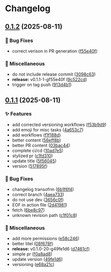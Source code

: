 # Changelog

## [0.1.2](https://github.com/francinv/devops/compare/v0.1.1...v0.1.2) (2025-08-11)


### 🐛 Bug Fixes

* correct verison in PR generation ([f55e40f](https://github.com/francinv/devops/commit/f55e40f1325802708b6cf6d18695fdbd833c2b9c))


### 🔧 Miscellaneous

* do not include release commit ([3098c63](https://github.com/francinv/devops/commit/3098c63957e47245ece59431ae341c3106d65d62))
* **release:** v0.1.1-1-gf55e40f ([9c522cd](https://github.com/francinv/devops/commit/9c522cda2619a64fb023ff1e615f85a52d364e3d))
* trigger on tag push ([913d4b1](https://github.com/francinv/devops/commit/913d4b1cfc78c26308483b43c9ed460fb43d5a0b))

## [0.1.1](https://github.com/francinv/devops/compare/v0.1.0...v0.1.1) (2025-08-11)


### ✨ Features

* add corrected versioning workflows ([f53b9d9](https://github.com/francinv/devops/commit/f53b9d9c03298a825fd1a53808c5ef44f5c6d32c))
* add emoji for misc tasks ([4a653c7](https://github.com/francinv/devops/commit/4a653c7a4ed41274ec6ba5cb4b55e2d1f3c8bfde))
* add workflows ([f1f188d](https://github.com/francinv/devops/commit/f1f188db7c99249461efbe2fe3b59883dd0566e8))
* better content ([56eff8b](https://github.com/francinv/devops/commit/56eff8bf3eb621b95a4bd7a08b126b37dafa2ece))
* better PR content ([03bac44](https://github.com/francinv/devops/commit/03bac44d7ed3623be337d5cb3af56d28c9ebf2e3))
* complete ci/cd ([10ad7e5](https://github.com/francinv/devops/commit/10ad7e5b81ece4604bdf201afa141fd71bad629b))
* stylized pr ([c1fd310](https://github.com/francinv/devops/commit/c1fd3103a7066052349e47f7318d8c82898d3488))
* update title ([5f56045](https://github.com/francinv/devops/commit/5f56045293e60195969bd6792069a1ec369dc5e5))
* version ([517895f](https://github.com/francinv/devops/commit/517895f6d1a9fb9c94d633cce7efbfa37364f101))


### 🐛 Bug Fixes

* changelog transofrm ([6b1f6f4](https://github.com/francinv/devops/commit/6b1f6f43e4467c1340ca2a9907ab611df17e0544))
* correct branch ([4aea733](https://github.com/francinv/devops/commit/4aea73378d27458a42f005ae7e2f1b2b2e602cc1))
* do not use dev ([3656c0f](https://github.com/francinv/devops/commit/3656c0f063aee732b5089a182c29aecc6025362c))
* EOF in action file ([2d41981](https://github.com/francinv/devops/commit/2d419811c263db8ac204e52fe222f7bceda70417))
* fetch ([6be8c97](https://github.com/francinv/devops/commit/6be8c979a81028de53e65c7f50a3b0ca3efc74cf))
* unknown revision path ([c1f01c8](https://github.com/francinv/devops/commit/c1f01c89bb246c8f9c6f3c1446833ed262ab417a))


### 🔧 Miscellaneous

* add more permissions ([e58c246](https://github.com/francinv/devops/commit/e58c24602b49746f7023393d80ba19182e3ac610))
* better titel ([08f678f](https://github.com/francinv/devops/commit/08f678f7f3e9b15e2bd5e288d917cec19326d998))
* **release:** v0.1.0-20-g49fe1d6 ([d7461cf](https://github.com/francinv/devops/commit/d7461cfc84dfb624b2b0fc84f2ebe19985474863))
* simple pr ([f0a8ad8](https://github.com/francinv/devops/commit/f0a8ad8e8b3a89ddf9f3cc464db14ec8250bf5d8))
* update version ([49fe1d6](https://github.com/francinv/devops/commit/49fe1d68b53f5a2f969c635eb0261414c8dc23c2))
* versioning ([e68a21c](https://github.com/francinv/devops/commit/e68a21c10d0acab7e792a70ce3b181ccb4efb6bd))
